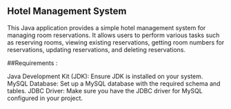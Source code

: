 ## Hotel Management System

This Java application provides a simple hotel management system for managing room reservations. It allows users to perform various tasks such as reserving rooms, viewing existing reservations, getting room numbers for reservations, updating reservations, and deleting reservations.

##Requirements :

Java Development Kit (JDK): Ensure JDK is installed on your system.
MySQL Database: Set up a MySQL database with the required schema and tables.
JDBC Driver: Make sure you have the JDBC driver for MySQL configured in your project.

